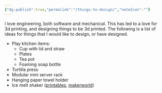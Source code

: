 ```yaml
---
{"dg-publish":true,"permalink":"/things-to-design/","noteIcon":""}
---
```


I love engineering, both software and mechanical. This has led to a love for 3d printing, and designing things to be 3d printed. The following is a list of ideas for things that I would like to design, or have designed.

- Play kitchen items:
	- Cup with lid and straw
	- Plates
	- Tea pot
	- Foaming soap bottle
- Tortilla press
- Modular mini server rack
- Hanging paper towel holder
- Ice melt shaker ([printables](https://www.printables.com/model/722295-ice-melt-shaker-giant-salt-shaker), [makerworld](https://makerworld.com/en/models/139387))